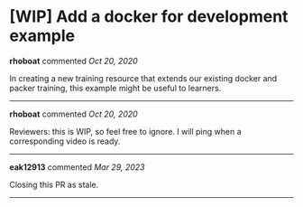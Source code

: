# [WIP] Add a docker for development example

**rhoboat** commented *Oct 20, 2020*

In creating a new training resource that extends our existing docker and packer training, this example might be useful to learners. 
<br />
***


**rhoboat** commented *Oct 20, 2020*

Reviewers: this is WIP, so feel free to ignore. I will ping when a corresponding video is ready.
***

**eak12913** commented *Mar 29, 2023*

Closing this PR as stale.
***

